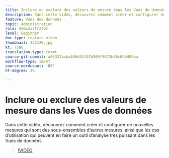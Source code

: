 ```yaml
---
title: Inclure ou exclure des valeurs de mesure dans les Vues de données
description: Dans cette vidéo, découvrez comment créer et configurer de nouvelles mesures qui sont des sous-ensembles d’autres mesures, ainsi que les cas d’utilisation qui peuvent en faire un outil d’analyse très puissant dans les Vues de données.
feature: Vues des données
topic: Administration
role: Administrator
level: Beginner
doc-type: feature video
thumbnail: 333120.jpg
kt: 7586
translation-type: tm+mt
source-git-commit: a05322bcba636d41f07b909f9673b68c09d499aa
workflow-type: tm+mt
source-wordcount: '89'
ht-degree: 3%

---
```



# Inclure ou exclure des valeurs de mesure dans les Vues de données

Dans cette vidéo, découvrez comment créer et configurer de nouvelles mesures qui sont des sous-ensembles d’autres mesures, ainsi que les cas d’utilisation qui peuvent en faire un outil d’analyse très puissant dans les Vues de données.

>[!VIDEO](https://video.tv.adobe.com/v/333120/?quality=12&learn=on)
